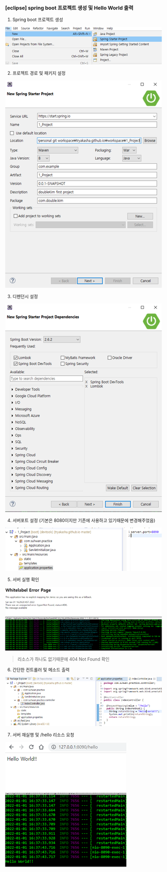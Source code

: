 ### [eclipse] spring boot 프로젝트 생성 및 Hello World 출력

1. Spring boot 프로젝트 생성

<img src="..\image\2022-01-01\1_NewProject.png"/>







2. 프로젝트 경로 및 패키지 설정

![2_NewSpringStarterProject](..\image\2022-01-01\2_NewSpringStarterProject.PNG)



3. 디펜던시 설정

![3_Dependencies](..\image\2022-01-01\3_Dependencies.PNG)



4. 서버포트 설정 (기본은 8080이지만 기존에 사용하고 있기때문에 변경해주었음)

![4_ServerPortSet](..\image\2022-01-01\4_ServerPortSet.PNG)



5. 서버 실행 확인

![5_StartedServer](..\image\2022-01-01\5_StartedServer.PNG)

> 리소스가 하나도 없기때문에 404 Not Found 확인



6. 간단한 컨트롤러 및 메소드 출력

![6_ControllerAndIndexMethod](..\image\2022-01-01\6_ControllerAndIndexMethod.PNG)



7. 서버 재실행 및 /hello 리소스 요청

![7_HellowWorld](..\image\2022-01-01\7_HellowWorld.PNG)